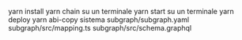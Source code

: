yarn install
yarn chain su un terminale
yarn start su un terminale
yarn deploy 
yarn abi-copy
sistema subgraph/subgraph.yaml subgraph/src/mapping.ts subgraph/src/schema.graphql
